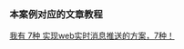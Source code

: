### 本案例对应的文章教程

[我有 7种 实现web实时消息推送的方案，7种！](http://mp.weixin.qq.com/s?__biz=MzAxNTM4NzAyNg==&amp;mid=2247500543&amp;idx=1&amp;sn=2a75dbd8846b1c0ea6ce6c59dfb98cef&amp;chksm=9b865202acf1db14009f2d5bedc463396ed0ac213de1dcc2eaf3daf378996c6f4a0353306f4b&token=755618913&lang=zh_CN#rd)
